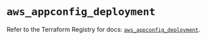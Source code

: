 # `aws_appconfig_deployment`

Refer to the Terraform Registry for docs: [`aws_appconfig_deployment`](https://registry.terraform.io/providers/hashicorp/aws/5.81.0/docs/resources/appconfig_deployment).
